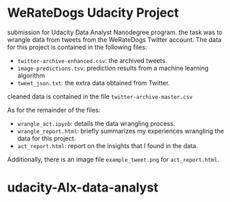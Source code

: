 # WeRateDogs Udacity Project

submission for Udacity Data Analyst Nanodegree program. the task was to wrangle data from tweets from the WeRateDogs Twitter account.
The data for this project is contained in the following files:
- `twitter-archive-enhanced.csv`: the archived tweets.
- `image-predictions.tsv`: prediction results from a machine learning algorithm
- `tweet_json.txt`: the extra data obtained from Twitter.

cleaned data is contained in the file `twitter-archive-master.csv`

As for the remainder of the files:
- `wrangle_act.ipynb`: details the data wrangling process.
- `wrangle_report.html`: briefly summarizes my experiences wrangling the data
  for this project.
- `act_report.html`: report on the insights that I found in the data.

Additionally, there is an image file `example_tweet.png` for `act_report.html`.
# udacity-Alx-data-analyst
